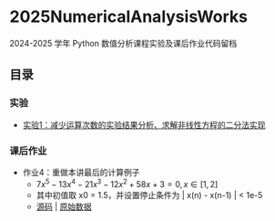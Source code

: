# 2025NumericalAnalysisWorks

2024-2025 学年 Python 数值分析课程实验及课后作业代码留档

## 目录

### 实验

- [实验1：减少运算次数的实验结果分析、求解非线性方程的二分法实现](https://github.com/GDUTMeow/2025NumericalAnalysisWorks/tree/master/Experiments/Section1)

### 课后作业

- 作业4：重做本讲最后的计算例子
  - $7x^5 - 13x^4-21x^3-12x^2+58x+3=0, x∈[1,2]$
  - 其中初值取 x0 = 1.5，并设置停止条件为 | x(n) - x(n-1) | < 1e-5
  - [源码](https://github.com/GDUTMeow/2025NumericalAnalysisWorks/blob/master/Works/Homework4.py) | [原始数据](https://github.com/GDUTMeow/2025NumericalAnalysisWorks/blob/master/Works/Homework4.md)

